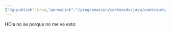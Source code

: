 ```yaml
---
{"dg-publish":true,"permalink":"/programacion/contenido/java/contenido/spring-boot/contenido/otros/spring-errors-exceptions/"}
---
```


HOla no se porque no me va esto: